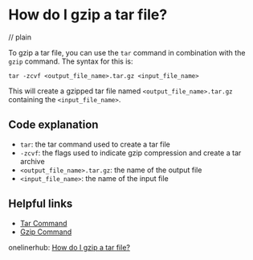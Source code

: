 # How do I gzip a tar file?
// plain

To gzip a tar file, you can use the `tar` command in combination with the `gzip` command. The syntax for this is:

```
tar -zcvf <output_file_name>.tar.gz <input_file_name>
```

This will create a gzipped tar file named `<output_file_name>.tar.gz` containing the `<input_file_name>`.

## Code explanation


- `tar`: the tar command used to create a tar file
- `-zcvf`: the flags used to indicate gzip compression and create a tar archive
- `<output_file_name>.tar.gz`: the name of the output file
- `<input_file_name>`: the name of the input file

## Helpful links

- [Tar Command](https://www.computerhope.com/unix/utar.htm)
- [Gzip Command](https://www.computerhope.com/unix/ugzip.htm)

onelinerhub: [How do I gzip a tar file?](https://onelinerhub.com/cli-tar/how-do-i-gzip-a-tar-file-1687287774)